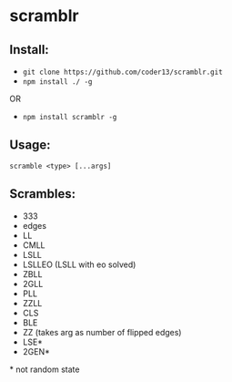 # scramblr


## Install:

 - `git clone https://github.com/coder13/scramblr.git`
 - `npm install ./ -g`

OR

 - `npm install scramblr -g`

## Usage:

`scramble <type> [...args]`

## Scrambles:

 - 333
 - edges
 - LL
 - CMLL
 - LSLL
 - LSLLEO (LSLL with eo solved)
 - ZBLL
 - 2GLL
 - PLL
 - ZZLL
 - CLS
 - BLE
 - ZZ (takes arg as number of flipped edges)
 - LSE*
 - 2GEN*

 \* not random state

